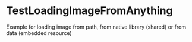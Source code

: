 # TestLoadingImageFromAnything
Example for loading image from path, from native library (shared) or from data (embedded resource)
